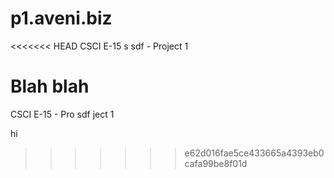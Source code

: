 p1.aveni.biz
============

<<<<<<< HEAD
CSCI E-15 s sdf - Project 1

Blah blah
=======
CSCI E-15 - Pro sdf ject 1

hi
>>>>>>> e62d016fae5ce433665a4393eb0cafa99be8f01d
